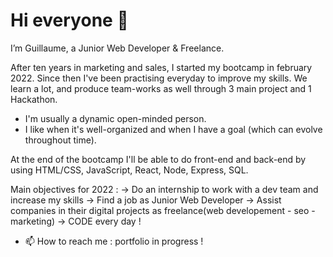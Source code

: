 <h1>Hi everyone  🚀</h1>

I’m Guillaume, a Junior Web Developer & Freelance.

After ten years in marketing and sales, I started my bootcamp in february 2022. Since then I've been practising everyday to improve my skills.
We learn a lot, and produce team-works as well through 3 main project and 1 Hackathon.

- I'm usually a dynamic open-minded person.
- I like when it's well-organized and when I have a goal (which can evolve throughout time).

At the end of the bootcamp I'll be able to do front-end and back-end by using HTML/CSS, JavaScript, React, Node, Express, SQL.

Main objectives for 2022 :
→ Do an internship to work with a dev team and increase my skills
→ Find a job as Junior Web Developer
→ Assist companies in their digital projects as freelance(web developement - seo - marketing)
→ CODE every day !

- 📫 How to reach me : portfolio in progress !
